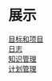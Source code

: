 # 展示

[目标和项目](subpages_cn/SC_a1_Goals_projects.md)   
[日志](subpages_cn/SC_b1_Journal.md)   
[知识管理](subpages_cn/SC_c1_Knowledge_management.md)    
[计划管理](subpages_cn/SC_d1_Plans_Reviews.md)  